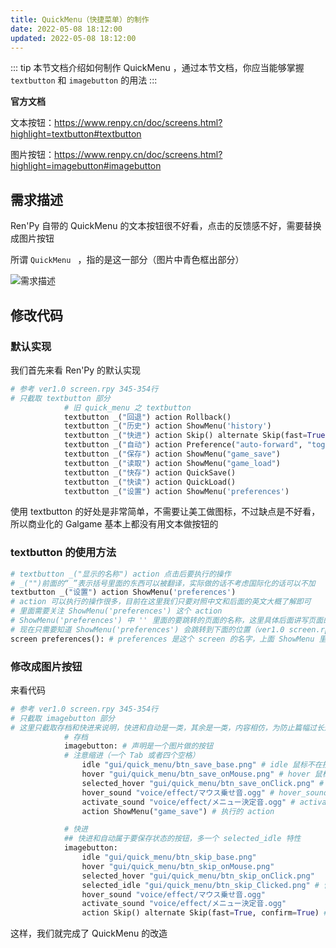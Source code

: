 ```yaml
---
title: QuickMenu（快捷菜单）的制作
date: 2022-05-08 18:12:00
updated: 2022-05-08 18:12:00
---
```


::: tip
本节文档介绍如何制作 QuickMenu ，通过本节文档，你应当能够掌握 `textbutton` 和 `imagebutton` 的用法
:::

**官方文档**

文本按钮：https://www.renpy.cn/doc/screens.html?highlight=textbutton#textbutton

图片按钮：https://www.renpy.cn/doc/screens.html?highlight=imagebutton#imagebutton

## 需求描述

Ren'Py 自带的 QuickMenu 的文本按钮很不好看，点击的反馈感不好，需要替换成图片按钮

所谓 `QuickMenu ` ，指的是这一部分（图片中青色框出部分）

![需求描述](/Doc/images/renpy/QuickMenu（快捷菜单）的制作/需求描述.png)

## 修改代码

### 默认实现

我们首先来看 Ren'Py 的默认实现

```python
# 参考 ver1.0 screen.rpy 345-354行
# 只截取 textbutton 部分
            # 旧 quick_menu 之 textbutton
            textbutton _("回退") action Rollback()
            textbutton _("历史") action ShowMenu('history')
            textbutton _("快进") action Skip() alternate Skip(fast=True, confirm=True)
            textbutton _("自动") action Preference("auto-forward", "toggle")
            textbutton _("保存") action ShowMenu("game_save")
            textbutton _("读取") action ShowMenu("game_load")
            textbutton _("快存") action QuickSave()
            textbutton _("快读") action QuickLoad()
            textbutton _("设置") action ShowMenu('preferences')
```

使用 textbutton 的好处是非常简单，不需要让美工做图标，不过缺点是不好看，所以商业化的 Galgame 基本上都没有用文本做按钮的

### textbutton 的使用方法

```python
# textbutton _("显示的名称") action 点击后要执行的操作
# _("")前面的“_”表示括号里面的东西可以被翻译，实际做的话不考虑国际化的话可以不加
textbutton _("设置") action ShowMenu('preferences')
# action 可以执行的操作很多，目前在这里我们只要对照中文和后面的英文大概了解即可
# 里面需要关注 ShowMenu('preferences') 这个 action
# ShowMenu('preferences') 中 '' 里面的要跳转的页面的名称，这里具体后面讲写页面的时候再讲
# 现在只需要知道 ShowMenu('preferences') 会跳转到下面的位置（ver1.0 screen.rpy 的1431行）即可
screen preferences(): # preferences 是这个 screen 的名字，上面 ShowMenu 里面填的就是这里的名字
```

### 修改成图片按钮

来看代码

```python
# 参考 ver1.0 screen.rpy 345-354行
# 只截取 imagebutton 部分
# 这里只截取存档和快进来说明，快进和自动是一类，其余是一类，内容相仿，为防止篇幅过长这里只放两个
            # 存档
            imagebutton: # 声明是一个图片做的按钮
            # 注意缩进（一个 Tab 或者四个空格）
                idle "gui/quick_menu/btn_save_base.png" # idle 鼠标不在按钮上的样式
                hover "gui/quick_menu/btn_save_onMouse.png" # hover 鼠标放在按钮上的样式
                selected_hover "gui/quick_menu/btn_save_onClick.png" # selected_hover 鼠标点击时的样式
                hover_sound "voice/effect/マウス乗せ音.ogg" # hover_sound 鼠标放在按钮上的音效
                activate_sound "voice/effect/メニュー決定音.ogg" # activate_sound 鼠标点击时的音效
                action ShowMenu("game_save") # 执行的 action

            # 快进
            ## 快进和自动属于要保存状态的按钮，多一个 selected_idle 特性
            imagebutton:
                idle "gui/quick_menu/btn_skip_base.png"
                hover "gui/quick_menu/btn_skip_onMouse.png"
                selected_hover "gui/quick_menu/btn_skip_onClick.png"
                selected_idle "gui/quick_menu/btn_skip_Clicked.png" # 快进是一个持续的状态（启用时一直高亮） selected_idle 表示点击后持续展示这个图标
                hover_sound "voice/effect/マウス乗せ音.ogg"
                activate_sound "voice/effect/メニュー決定音.ogg"
                action Skip() alternate Skip(fast=True, confirm=True) # 照抄前面 textbutton 的 action
```

这样，我们就完成了 QuickMenu 的改造